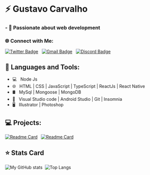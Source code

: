 


# ⚡ Gustavo Carvalho

### - 💜 Passionate about web development

### 🌐 Connect with Me:
[![Twitter Badge](https://img.shields.io/badge/-@gustavocalb-blue?style=flat-square&labelColor=blue&logo=twitter&logoColor=white&link=https://twitter.com/gustavocalb)](https://twitter.com/dieegosf)  &nbsp;
[![Gmail Badge](https://img.shields.io/badge/-contact.gustavocalb@gmail.com-6633cc?style=flat-square&logo=Gmail&logoColor=white&link=mailto:diego.schell.f@gmail.com)](mailto:contact.gustavocalb@gmail.com)  &nbsp;
[![Discord Badge](https://img.shields.io/badge/FireShark2202-545454?style=flat-square&logo=Discord&logoColor=white)](https://www.linkedin.com/in/isadora-rodrigues-stangarlin-48402b141/)

## 🚀  Languages and Tools:
- 💻 &nbsp; Node Js
- 🌐 &nbsp; HTML | CSS | JavaScript | TypeScript | ReactJs | React Native
- 🛢 &nbsp; MySql | Mongoose | MongoDB
- 🔧 &nbsp;  Visual Studio code | Android Studio | Git | Insomnia
- 🖥 &nbsp; Illustrator | Photoshop  

## 💻 Projects:
[![Readme Card](https://github-readme-stats.vercel.app/api/pin/?username=FireShark688&repo=simplenote&theme=dark)](https://github.com/FireShark688/simplenote) &nbsp; [![Readme Card](https://github-readme-stats.vercel.app/api/pin/?username=FireShark688&repo=Eclipse-Lunar&theme=dark)](https://github.com/FireShark688/Eclipse-Lunar)


## ⭐ Stats Card
![My GitHub stats](https://github-readme-stats.vercel.app/api?username=FireShark688&show_icons=true&theme=midnight-purple) &nbsp;![Top Langs](https://github-readme-stats.vercel.app/api/top-langs/?username=FireShark688&layout=compact&theme=midnight-purple)

